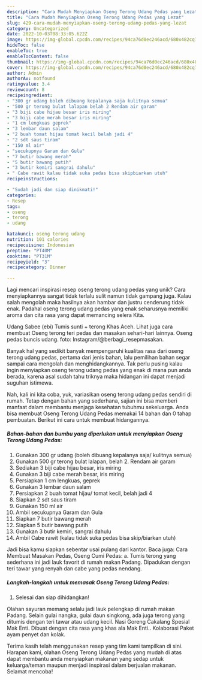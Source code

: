 ```yaml
---
description: "Cara Mudah Menyiapkan Oseng Terong Udang Pedas yang Lezat"
title: "Cara Mudah Menyiapkan Oseng Terong Udang Pedas yang Lezat"
slug: 429-cara-mudah-menyiapkan-oseng-terong-udang-pedas-yang-lezat
category: Uncategorized
date: 2022-10-03T08:33:05.622Z
image: https://img-global.cpcdn.com/recipes/94ca76d0ec246acd/680x482cq70/oseng-terong-udang-pedas-foto-resep-utama.jpg
hideToc: false
enableToc: true
enableTocContent: false
thumbnail: https://img-global.cpcdn.com/recipes/94ca76d0ec246acd/680x482cq70/oseng-terong-udang-pedas-foto-resep-utama.jpg
cover: https://img-global.cpcdn.com/recipes/94ca76d0ec246acd/680x482cq70/oseng-terong-udang-pedas-foto-resep-utama.jpg
author: Admin
authorAv: notfound
ratingvalue: 3.4
reviewcount: 8
recipeingredient:
- "300 gr udang boleh dibuang kepalanya saja kulitnya semua"
- "500 gr terong bulat lalapan belah 2 Rendam air garam"
- "3 biji cabe hijau besar iris miring"
- "3 biji cabe merah besar iris miring"
- "1 cm lengkuas geprek"
- "3 lembar daun salam"
- "2 buah tomat hijau tomat kecil belah jadi 4"
- "2 sdt saus tiram"
- "150 ml air"
- "secukupnya Garam dan Gula"
- "7 butir bawang merah"
- "5 butir bawang putih"
- "3 butir kemiri sangrai dahulu"
- " Cabe rawit kalau tidak suka pedas bisa skipbiarkan utuh"
recipeinstructions:

- "Sudah jadi dan siap dinikmati!"
categories:
- Resep
tags:
- oseng
- terong
- udang

katakunci: oseng terong udang 
nutrition: 101 calories
recipecuisine: Indonesian
preptime: "PT40M"
cooktime: "PT31M"
recipeyield: "3"
recipecategory: Dinner

---
```





Lagi mencari inspirasi resep oseng terong udang pedas yang unik? Cara menyiapkannya sangat tidak terlalu sulit namun tidak gampang juga. Kalau salah mengolah maka hasilnya akan hambar dan justru cenderung tidak enak. Padahal oseng terong udang pedas yang enak seharusnya memiliki aroma dan cita rasa yang dapat memancing selera Kita.





Udang Sabee (ebi) Tumis sunti + terong Khas Aceh. Lihat juga cara membuat Oseng terong teri pedas dan masakan sehari-hari lainnya. Oseng pedas buncis udang. foto: Instagram/@berbagi_resepmasakan.

Banyak hal yang sedikit banyak mempengaruhi kualitas rasa dari oseng terong udang pedas, pertama dari jenis bahan, lalu pemilihan bahan segar sampai cara mengolah dan menghidangkannya. Tak perlu pusing kalau ingin menyiapkan oseng terong udang pedas yang enak di mana pun anda berada, karena asal sudah tahu triknya maka hidangan ini dapat menjadi suguhan istimewa.






Nah, kali ini kita coba, yuk, variasikan oseng terong udang pedas sendiri di rumah. Tetap dengan bahan yang sederhana, sajian ini bisa memberi manfaat dalam membantu menjaga kesehatan tubuhmu sekeluarga. Anda bisa membuat Oseng Terong Udang Pedas memakai 14 bahan dan 0 tahap pembuatan. Berikut ini cara untuk membuat hidangannya.

<!--inarticleads1-->

##### Bahan-bahan dan bumbu yang diperlukan untuk menyiapkan Oseng Terong Udang Pedas:

1. Gunakan 300 gr udang (boleh dibuang kepalanya saja/ kulitnya semua)
1. Gunakan 500 gr terong bulat lalapan, belah 2. Rendam air garam
1. Sediakan 3 biji cabe hijau besar, iris miring
1. Gunakan 3 biji cabe merah besar, iris miring
1. Persiapkan 1 cm lengkuas, geprek
1. Gunakan 3 lembar daun salam
1. Persiapkan 2 buah tomat hijau/ tomat kecil, belah jadi 4
1. Siapkan 2 sdt saus tiram
1. Gunakan 150 ml air
1. Ambil secukupnya Garam dan Gula
1. Siapkan 7 butir bawang merah
1. Siapkan 5 butir bawang putih
1. Gunakan 3 butir kemiri, sangrai dahulu
1. Ambil  Cabe rawit (kalau tidak suka pedas bisa skip/biarkan utuh)


Jadi bisa kamu siapkan sebentar usai pulang dari kantor. Baca juga: Cara Membuat Masakan Pedas, Oseng Cumi Pedas: a. Tumis terong yang sederhana ini jadi lauk favorit di rumah makan Padang. Dipadukan dengan teri tawar yang renyah dan cabe yang pedas nendang. 

<!--inarticleads2-->

##### Langkah-langkah untuk memasak Oseng Terong Udang Pedas:


1. Selesai dan siap dihidangkan!

Olahan sayuran memang selalu jadi lauk pelengkap di rumah makan Padang. Selain gulai nangka, gulai daun singkong, ada juga terong yang ditumis dengan teri tawar atau udang kecil. Nasi Goreng Cakalang Spesial Mak Enti. Dibuat dengan cita rasa yang khas ala Mak Enti.. Kolaborasi Paket ayam penyet dan kolak. 

Terima kasih telah menggunakan resep yang tim kami tampilkan di sini. Harapan kami, olahan Oseng Terong Udang Pedas yang mudah di atas dapat membantu anda menyiapkan makanan yang sedap untuk keluarga/teman maupun menjadi inspirasi dalam berjualan makanan. Selamat mencoba!
